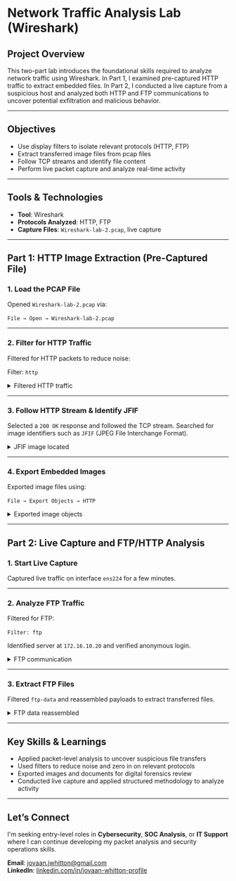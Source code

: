 #  Network Traffic Analysis Lab (Wireshark)

## Project Overview
This two-part lab introduces the foundational skills required to analyze network traffic using Wireshark. In Part 1, I examined pre-captured HTTP traffic to extract embedded files. In Part 2, I conducted a live capture from a suspicious host and analyzed both HTTP and FTP communications to uncover potential exfiltration and malicious behavior.

---

## Objectives
- Use display filters to isolate relevant protocols (HTTP, FTP)
- Extract transferred image files from pcap files
- Follow TCP streams and identify file content
- Perform live packet capture and analyze real-time activity

---

## Tools & Technologies
- **Tool**: Wireshark
- **Protocols Analyzed**: HTTP, FTP
- **Capture Files**: `Wireshark-lab-2.pcap`, live capture

---

## Part 1: HTTP Image Extraction (Pre-Captured File)

### 1. Load the PCAP File
Opened `Wireshark-lab-2.pcap` via:

`File → Open → Wireshark-lab-2.pcap`

---

### 2. Filter for HTTP Traffic
Filtered for HTTP packets to reduce noise:

Filter: `http`

<details>
  <summary> Filtered HTTP traffic</summary>
  
![Filtered HTTP Traffic](/screenshots/http-filter.png)

</details>

---

### 3. Follow HTTP Stream & Identify JFIF
Selected a `200 OK` response and followed the TCP stream. Searched for image identifiers such as `JFIF` (JPEG File Interchange Format).

<details>
  <summary> JFIF image located</summary> 

![Follow TCP Stream](/screenshots/follow-tcp-stream.png)
![TCP Stream Results](/screenshots/tcp-stream-results.png)
![HTTP and Image-JFIF Filter](/screenshots/http-and-image-filter.png)

</details>

---

### 4. Export Embedded Images
Exported image files using:

`File → Export Objects → HTTP`

<details>
  <summary>Exported image objects</summary>
  
![Objects to Export](/screenshots/objects-to-export.png)
![Exported Objects](/screenshots/objects-exported.png)

</details>

---

## Part 2: Live Capture and FTP/HTTP Analysis

### 1. Start Live Capture
Captured live traffic on interface `ens224` for a few minutes.

---

### 2. Analyze FTP Traffic
Filtered for FTP:

`Filter: ftp`

Identified server at `172.16.10.20` and verified anonymous login.

<details>
  <summary> FTP communication</summary>
  
![FTP Traffic Filter](/screenshots/ftp-filter.png)
![FTP Request Command](/screenshots/ftp-req-command-filter.png)

</details>

---

### 3. Extract FTP Files
Filtered `ftp-data` and reassembled payloads to extract transferred files.

<details>
  <summary>FTP data reassembled</summary>
  
![FTP Data](/screenshots/ftp-data-filter.png)
![FTP-Data-Stream](/screenshots/follow-ftp-data-stream.png)
![FTP Data Stream Results](/screenshots/ftp-data-stream-results.png)
![Confirmed Data Transfer](/screenshots/data-transfer-captured.png)

</details>

---

## Key Skills & Learnings
- Applied packet-level analysis to uncover suspicious file transfers
- Used filters to reduce noise and zero in on relevant protocols
- Exported images and documents for digital forensics review
- Conducted live capture and applied structured methodology to analyze activity

---

## Let’s Connect
I'm seeking entry-level roles in **Cybersecurity**, **SOC Analysis**, or **IT Support** where I can continue developing my packet analysis and security operations skills.

**Email**: jovaan.jwhitton@gmail.com  
**LinkedIn**: [linkedin.com/in/jovaan-whitton-profile](https://linkedin.com/in/jovaan-whitton-profile)

